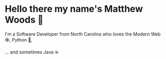 # Hello there my name's Matthew Woods 👋

I'm a Software Developer from North Carolina who loves the Modern Web 🕸, Python
🐍,

... and sometimes Java ☕️
